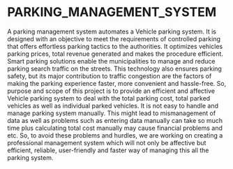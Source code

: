 # PARKING_MANAGEMENT_SYSTEM
A parking management system automates a Vehicle parking system. It is designed with an objective to meet the requirements of controlled parking that offers effortless parking tactics to the authorities. It optimizes vehicles parking prices, total revenue generated and makes the procedure efficient. 
Smart parking solutions enable the municipalities to manage and reduce parking search traffic on the streets. This technology also ensures parking safety, but its major contribution to traffic congestion are the factors of making the parking experience faster, more convenient and hassle-free. So, purpose and scope of this project is to provide an efficient and affective Vehicle parking system to deal with the total parking cost, total parked vehicles as well as individual parked vehicles. It is not easy to handle and manage parking system manually. This might lead to mismanagement of data as well as problems such as entering data manually can take so much time plus calculating total cost manually may cause financial problems and etc. So, to avoid these problems and hurdles, we are working on creating a professional management system which will not only be affective but efficient, reliable, user-friendly and faster way of managing this all the parking system.   
